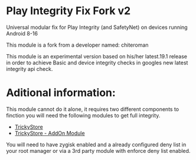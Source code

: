 # Play Integrity Fix Fork v2
Universal modular fix for Play Integrity (and SafetyNet) on devices running Android 8-16

This module is a fork from a developer named: chiteroman

This module is an experimental version based on his/her latest.19.1 release in order to achieve Basic and device integrity checks in googles new latest integrity api check.

# Aditional information:
This module cannot do it alone, it requires two different components to finction you will need the following modules to get full integrity.

- [TrickyStore](https://github.com/5ec1cff/TrickyStore)
- [TrickyStore - AddOn Module](https://github.com/KOWX712/Tricky-Addon-Update-Target-List)

You will need to have zygisk enabled and a already configured deny list in your root manager or via a 3rd party module with enforce deny list enabled.

